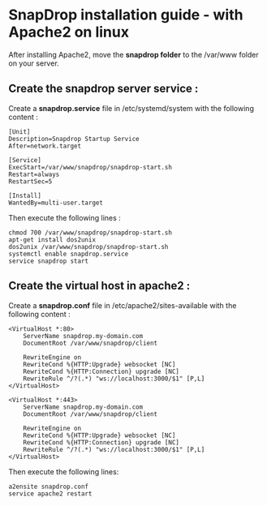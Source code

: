# SnapDrop installation guide - with Apache2 on linux

After installing Apache2, move the **snapdrop folder** to the /var/www folder on your server.

## Create the snapdrop server service :

Create a **snapdrop.service** file in /etc/systemd/system with the following content :

    [Unit]
    Description=Snapdrop Startup Service
    After=network.target
    
    [Service]
    ExecStart=/var/www/snapdrop/snapdrop-start.sh
    Restart=always
    RestartSec=5
    
    [Install]
    WantedBy=multi-user.target

Then execute the following lines :

    chmod 700 /var/www/snapdrop/snapdrop-start.sh
    apt-get install dos2unix
    dos2unix /var/www/snapdrop/snapdrop-start.sh
    systemctl enable snapdrop.service
    service snapdrop start

## Create the virtual host in apache2 :
Create a **snapdrop.conf** file in /etc/apache2/sites-available with the following content :

    <VirtualHost *:80>
    	ServerName snapdrop.my-domain.com
    	DocumentRoot /var/www/snapdrop/client
    
    	RewriteEngine on
    	RewriteCond %{HTTP:Upgrade} websocket [NC]
    	RewriteCond %{HTTP:Connection} upgrade [NC]
    	RewriteRule ^/?(.*) "ws://localhost:3000/$1" [P,L]
    </VirtualHost>
    
    <VirtualHost *:443>
    	ServerName snapdrop.my-domain.com
    	DocumentRoot /var/www/snapdrop/client
    
    	RewriteEngine on
    	RewriteCond %{HTTP:Upgrade} websocket [NC]
    	RewriteCond %{HTTP:Connection} upgrade [NC]
    	RewriteRule ^/?(.*) "ws://localhost:3000/$1" [P,L]
    </VirtualHost>

Then execute the following lines:

    a2ensite snapdrop.conf
    service apache2 restart
